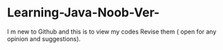 # Learning-Java-Noob-Ver-
I m new to Github and this is to view my codes Revise them ( open for any opinion and suggestions). 

